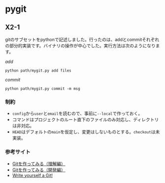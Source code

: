 # pygit
## X2-1
gitのサブセットをpythonで記述しました。行ったのは、addとcommitそれぞれの部分的実装です。バイナリの操作が中心でした。実行方法は次のようになります。

*add*
```
python path/mygit.py add files
```
*commit*
```
python path/mygit.py commit -m msg
```
### 制約
- `config`から`user`と`email`を読むので、事前に`--local`で作っておく。
- コマンドはプロジェクトのルート直下のファイルのみ対応し、ディレクトリは非対応。
- `HEAD`はデフォルトの`main`を仮定し、変更はしないものとする。`checkout`は未実装。

### 参考サイト
* [Gitを作ってみる（理解編）](https://qiita.com/noshishi/items/60a6fe7c63097950911b)
* [Gitを作ってみる（開発編）](https://qiita.com/noshishi/items/823bc46d971ac1fe8215)
* [Write yourself a Git!](https://wyag.thb.lt/)
